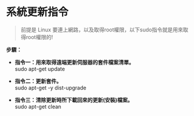 # 系統更新指令

> 前提是 Linux 要連上網路，以及取得root權限，以下sudo指令就是用來取得root權限的!

<div class="Alert Alert--nuxt-green">

<b>步驟：</b>

</div>

- **指令一：用來取得遠端更新伺服器的套件檔案清單。**<br>
sudo apt-get update<br>

- **指令二：更新套件。**<br>
sudo apt-get -y dist-upgrade<br>

- **指令三：清除更新時所下載回來的更新(安裝)檔案。**<br>
sudo apt-get clean

